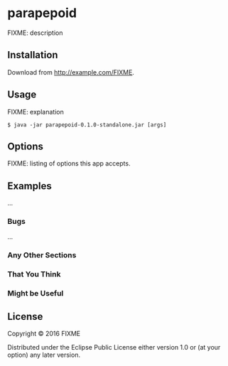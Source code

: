 # parapepoid

FIXME: description

## Installation

Download from http://example.com/FIXME.

## Usage

FIXME: explanation

    $ java -jar parapepoid-0.1.0-standalone.jar [args]

## Options

FIXME: listing of options this app accepts.

## Examples

...

### Bugs

...

### Any Other Sections
### That You Think
### Might be Useful

## License

Copyright © 2016 FIXME

Distributed under the Eclipse Public License either version 1.0 or (at
your option) any later version.
